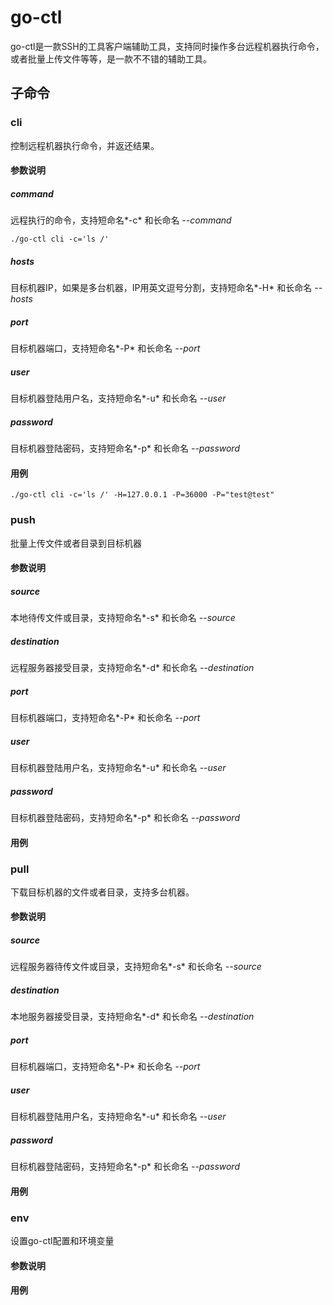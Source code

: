 # go-ctl
go-ctl是一款SSH的工具客户端辅助工具，支持同时操作多台远程机器执行命令，或者批量上传文件等等，是一款不不错的辅助工具。

## 子命令
### cli
控制远程机器执行命令，并返还结果。
#### 参数说明
##### command
远程执行的命令，支持短命名*-c* 和长命名 *--command*
```shell script
./go-ctl cli -c='ls /'
```
##### hosts
目标机器IP，如果是多台机器，IP用英文逗号分割，支持短命名*-H* 和长命名 *--hosts*
##### port
目标机器端口，支持短命名*-P* 和长命名 *--port*
##### user
目标机器登陆用户名，支持短命名*-u* 和长命名 *--user*
##### password
目标机器登陆密码，支持短命名*-p* 和长命名 *--password*
#### 用例
```shell script
./go-ctl cli -c='ls /' -H=127.0.0.1 -P=36000 -P="test@test"
```

### push
批量上传文件或者目录到目标机器
#### 参数说明
##### source
本地待传文件或目录，支持短命名*-s* 和长命名 *--source*
##### destination
远程服务器接受目录，支持短命名*-d* 和长命名 *--destination*
##### port
目标机器端口，支持短命名*-P* 和长命名 *--port*
##### user
目标机器登陆用户名，支持短命名*-u* 和长命名 *--user*
##### password
目标机器登陆密码，支持短命名*-p* 和长命名 *--password*
#### 用例

### pull
下载目标机器的文件或者目录，支持多台机器。
#### 参数说明
##### source
远程服务器待传文件或目录，支持短命名*-s* 和长命名 *--source*
##### destination
本地服务器接受目录，支持短命名*-d* 和长命名 *--destination*
##### port
目标机器端口，支持短命名*-P* 和长命名 *--port*
##### user
目标机器登陆用户名，支持短命名*-u* 和长命名 *--user*
##### password
目标机器登陆密码，支持短命名*-p* 和长命名 *--password*
#### 用例

### env
设置go-ctl配置和环境变量
#### 参数说明

#### 用例

